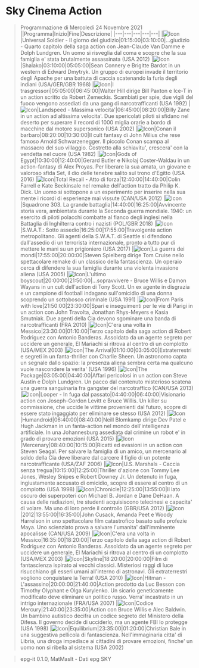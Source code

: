 # Sky Cinema Action
> Programmazione di Mercoledì 24 Novembre 2021
||Programma|Inizio|Fine|Descrizione|
|---|---|---|---|---|
|![Icon](https://guidatv.sky.it/uuid/a9634fa8-e179-43eb-bf20-0e93cd7ba207/cover?md5ChecksumParam=ad97fe5209b9db5d3ccc6ceb03f6e732)|Universal Soldier - Il giorno del giudizio|01:15:00|03:10:00|...giudizio - Quarto capitolo della saga action con Jean-Claude Van Damme e Dolph Lundgren. Un uomo si risveglia dal coma e scopre che la sua famiglia e' stata brutalmente assassinata (USA 2012)
|![Icon](https://guidatv.sky.it/uuid/68f2bc6a-8fcb-4355-a0e5-d9f34ce29867/cover?md5ChecksumParam=008a2eb85db6e9f87760555e4b406ddc)|Shalako|03:10:00|05:05:00|Sean Connery e Brigitte Bardot in un western di Edward Dmytryk. Un gruppo di europei invade il territorio degli Apache per una battuta di caccia scatenando la furia degli indiani (USA/GER/GBR 1968)
|![Icon](https://guidatv.sky.it/uuid/8bcdd862-1953-48e2-8382-69b7e30d65f9/cover?md5ChecksumParam=0bbaa2f10cfa6130413b08d907a4f1e2)|I trasgressori|05:05:00|06:45:00|Walter Hill dirige Bill Paxton e Ice-T in un action scritto da Robert Zemeckis. Scambiati per spie, due vigili del fuoco vengono assediati da una gang di narcotrafficanti (USA 1992)
|![Icon](https://guidatv.sky.it/uuid/9581b3e0-2f96-4795-a7b8-2f1b3cd07bb2/cover?md5ChecksumParam=f325f1af19e43baa8c21746e3d104bff)|Landspeed - Massima velocita'|06:45:00|08:20:00|Billy Zane in un action ad altissima velocita'. Due spericolati piloti si sfidano nel deserto per superare il record di 1000 miglia orarie a bordo di macchine dal motore supersonico (USA 2002)
|![Icon](https://guidatv.sky.it/uuid/0f172b67-58c8-481a-835f-7e6fba8a1d62/cover?md5ChecksumParam=9be7783699032ff65145b35017ffa7f8)|Conan il barbaro|08:20:00|10:30:00|Il cult fantasy di John Milius che rese famoso Arnold Schwarzenegger. Il piccolo Conan scampa al massacro del suo villaggio. Costretto alla schiavitu', crescera' con la vendetta nel cuore (USA 1982)
|![Icon](https://guidatv.sky.it/uuid/c2f6ad6e-408b-480c-b19d-d89388bedc7f/cover?md5ChecksumParam=6da47001a48d1825dc61b02d511573bd)|Gods of Egypt|10:30:00|12:40:00|Gerard Butler e Nikolaj Coster-Waldau in un action-fantasy di Alex Proyas. Per liberare la sua amata, un giovane e valoroso sfida Set, il dio delle tenebre salito sul trono d'Egitto (USA 2016)
|![Icon](https://guidatv.sky.it/uuid/9ded038c-14d0-4543-9a53-53df80bc3d90/cover?md5ChecksumParam=c4746a527b8358fa804877f9ff88fcd4)|Total Recall - Atto di forza|12:40:00|14:40:00|Colin Farrell e Kate Beckinsale nel remake dell'action tratto da Philip K. Dick. Un uomo si sottopone a un esperimento per inserire nella sua mente i ricordi di esperienze mai vissute (CAN/USA 2012)
|![Icon](https://guidatv.sky.it/uuid/1f67680a-e087-4c7b-9a53-3b1fa014c9de/cover?md5ChecksumParam=5f322582e816a931dea4767a7b8485d6)|Squadrone 303. La grande battaglia|14:40:00|16:25:00|Avvincente storia vera, ambientata durante la Seconda guerra mondiale. 1940: un esercito di piloti polacchi combatte al fianco degli inglesi nella Battaglia di Inghilterra contro i nazisti (POL/GBR 2018)
|![Icon](https://guidatv.sky.it/uuid/fff4b768-b5df-446c-a538-b89982677c3d/cover?md5ChecksumParam=5edb75b5067334316da17f056b1e9092)|S.W.A.T.: Sotto assedio|16:25:00|17:55:00|Travolgente action metropolitano. Gli agenti della S.W.A.T. di Seattle si difendono dall'assedio di un terrorista internazionale, pronto a tutto pur di mettere le mani su un prigioniero (USA 2017)
|![Icon](https://guidatv.sky.it/uuid/191c4bcf-6857-462b-9fa1-4ea8b0384b48/cover?md5ChecksumParam=0d572a38b2abd7e5a21290e6f62d5474)|La guerra dei mondi|17:55:00|20:00:00|Steven Spielberg dirige Tom Cruise nello spettacolare remake di un classico della fantascienza. Un operaio cerca di difendere la sua famiglia durante una violenta invasione aliena (USA 2005)
|![Icon](https://guidatv.sky.it/uuid/ec6dac9a-50b9-4cc0-8562-fd72b061cd97/cover?md5ChecksumParam=abe7530c52410ff50e96e45ed881e3eb)|L'ultimo boyscout|20:00:00|21:50:00|...sopravvivere - Bruce Willis e Damon Wayans in un cult dell'action di Tony Scott. Un ex agente in disgrazia e un campione di football indagano sull'omicidio di una donna scoprendo un sottobosco criminale (USA 1991)
|![Icon](https://guidatv.sky.it/uuid/488f9a97-a116-4fb2-bff5-7001403d5fa7/cover?md5ChecksumParam=aa5885fdf634c7c52d59a69a73cab8a7)|From Paris with love|21:50:00|23:30:00|Spari e inseguimenti per le vie di Parigi in un action con John Travolta, Jonathan Rhys-Meyers e Kasia Smutniak. Due agenti della Cia devono sgominare una banda di narcotrafficanti (FRA 2010)
|![Icon](https://guidatv.sky.it/uuid/50a51e5d-9667-4183-8099-95b334bcecd0/cover?md5ChecksumParam=1a5f3ba44e71a5b928c47319aa66b330)|C'era una volta in Messico|23:30:00|01:10:00|Terzo capitolo della saga action di Robert Rodriguez con Antonio Banderas. Assoldato da un agente segreto per uccidere un generale, El Mariachi si ritrova al centro di un complotto (USA/MEX 2003)
|![Icon](https://guidatv.sky.it/uuid/c8eed3fb-7e90-4bcd-b768-8549be56a1b4/cover?md5ChecksumParam=d7394a7cb525f93fb0052bc6f1b9f446)|The Arrival|01:10:00|03:05:00|Extraterrestri e segreti in un fanta-thriller con Charlie Sheen. Un astronomo capta un segnale dallo spazio: la presenza aliena sembra certa ma qualcuno vuole nascondere la verita' (USA 1996)
|![Icon](https://guidatv.sky.it/uuid/aa56e692-16fd-415f-a472-7d27f0ccf4ed/cover?md5ChecksumParam=418a799ecf2cd3af9110e204d591ab6e)|The Package|03:05:00|04:40:00|Affari pericolosi in un action con Steve Austin e Dolph Lundgren. Un pacco dal contenuto misterioso scatena una guerra sanguinaria fra gangster del narcotraffico (CAN/USA 2013)
|![Icon](https://guidatv.sky.it/uuid/ae3a0835-a5a3-4d51-b389-6ee29a1d7b58/cover?md5ChecksumParam=5ab012ad6089723813239af1963e864e)|Looper - In fuga dal passato|04:40:00|06:40:00|Visionario action con Joseph-Gordon Levitt e Bruce Willis. Un killer su commissione, che uccide le vittime provenienti dal futuro, scopre di essere stato ingaggiato per eliminare se stesso (USA 2012)
|![Icon](https://guidatv.sky.it/uuid/94565dd5-2c20-4d82-8391-122af4120f6a/cover?md5ChecksumParam=f46c8567b75beb172728d5535723e262)|Humandroid|06:40:00|08:40:00|Neill Blomkamp dirige Dev Patel e Hugh Jackman in un fanta-action nel mondo dell'intelligenza artificiale. In una Johannesburg assediata dal crimine un robot e' in grado di provare emozioni (USA 2015)
|![Icon](https://guidatv.sky.it/uuid/3ec7cbb2-adf3-42e7-81fc-ffc8d48ebd45/cover?md5ChecksumParam=8ea70d28ae4ac08d0521594382d93e32)|Mercenary|08:40:00|10:15:00|Ricatti ed evasioni in un action con Steven Seagal. Per salvare la famiglia di un amico, un mercenario al soldo della Cia deve liberare dal carcere il figlio di un potente narcotrafficante (USA/ZAF 2006)
|![Icon](https://guidatv.sky.it/uuid/4d1e1074-b2bf-49d3-8e63-8fd7343a958d/cover?md5ChecksumParam=68cc1f89ea1a332412c519ea8db22452)|U.S. Marshals - Caccia senza tregua|10:15:00|12:25:00|Thriller d'azione con Tommy Lee Jones, Wesley Snipes e Robert Downey Jr. Un detenuto in fuga, ingiustamente accusato di omicidio, scopre di essere al centro di un complotto (USA 1998)
|![Icon](https://guidatv.sky.it/uuid/88065159-0008-4c08-b885-d8af9ddc4c13/cover?md5ChecksumParam=675a670caadd912d2dba9aab41192cc5)|Chronicle|12:25:00|13:55:00|Il lato oscuro dei superpoteri con Michael B. Jordan e Dane DeHaan. A causa delle radiazioni, tre studenti acquisiscono telecinesi e capacita' di volare. Ma uno di loro perde il controllo (GBR/USA 2012)
|![Icon](https://guidatv.sky.it/uuid/d5d40b38-422d-48fe-89fb-4445ecef0dfd/cover?md5ChecksumParam=0edfaf3c0915982424745401685934df)|2012|13:55:00|16:35:00|John Cusack, Amanda Peet e Woody Harrelson in uno spettacolare film catastrofico basato sulle profezie Maya. Uno scienziato prova a salvare l'umanita' dall'imminente apocalisse (CAN/USA 2009)
|![Icon](https://guidatv.sky.it/uuid/50a51e5d-9667-4183-8099-95b334bcecd0/cover?md5ChecksumParam=1a5f3ba44e71a5b928c47319aa66b330)|C'era una volta in Messico|16:35:00|18:20:00|Terzo capitolo della saga action di Robert Rodriguez con Antonio Banderas. Assoldato da un agente segreto per uccidere un generale, El Mariachi si ritrova al centro di un complotto (USA/MEX 2003)
|![Icon](https://guidatv.sky.it/uuid/45990c02-1ae6-48a7-a8bb-1b7b8fd3e05a/cover?md5ChecksumParam=f6c54f962614d7130b6e607ab50fdf91)|Skyline|18:20:00|20:00:00|Film di fantascienza ispirato ai vecchi classici. Misteriosi raggi di luce risucchiano gli esseri umani all'interno di astronavi. Gli extraterrestri vogliono conquistare la Terra! (USA 2010)
|![Icon](https://guidatv.sky.it/uuid/16106335-1d53-4c9f-8286-505aeaed77b5/cover?md5ChecksumParam=26235a8b3076b1c3bd6d5bfc15076917)|Hitman - L'assassino|20:00:00|21:40:00|Action prodotto da Luc Besson con Timothy Olyphant e Olga Kurylenko. Un sicario geneticamente modificato deve eliminare un politico russo. Verra' incastrato in un intrigo internazionale (FRA/USA 2007)
|![Icon](https://guidatv.sky.it/uuid/cf6d3f74-9dc8-4ac8-ba10-4decb830126f/cover?md5ChecksumParam=e05af3e3e3e3aebb858422967d62eabb)|Codice Mercury|21:40:00|23:35:00|Action con Bruce Willis e Alec Baldwin. Un bambino autistico decifra un codice segreto del Ministero della Difesa. Il governo decide di ucciderlo, ma un agente FBI lo protegge (USA 1998)
|![Icon](https://guidatv.sky.it/uuid/0304f999-a8b8-4a50-acda-aaadee42699b/cover?md5ChecksumParam=1bc99b3a380f0b598acd9899cb0943eb)|Equilibrium|23:35:00|01:20:00|Christian Bale in una suggestiva pellicola di fantascienza. Nell'immaginaria citta' di Libria, una droga impedisce ai cittadini di provare emozioni, finche' un uomo non si ribella al sistema (USA 2002)


 > epg-it 0.1.0, MatMasIt - Dati epg SKY